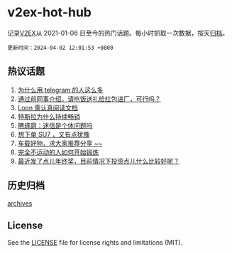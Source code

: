 # v2ex-hot-hub

 记录[V2EX](https://www.v2ex.com/)从 2021-01-06 日至今的热门话题。每小时抓取一次数据，按天[归档](archives)。

`更新时间：2024-04-02 12:01:53 +0800`

## 热议话题

1. [为什么用 telegram 的人这么多](https://www.v2ex.com/t/1028778)
1. [通过前同事介绍，请吃饭送礼给红包进厂，可行吗？](https://www.v2ex.com/t/1028851)
1. [Loon 需认真阅读文档](https://www.v2ex.com/t/1028871)
1. [特斯拉为什么持续畅销](https://www.v2ex.com/t/1028852)
1. [瞎琢磨：迷信是个体问题吗](https://www.v2ex.com/t/1028774)
1. [想下单 SU7 ，又有点犹豫](https://www.v2ex.com/t/1028793)
1. [车载好物，求大家推荐分享 ~~](https://www.v2ex.com/t/1028818)
1. [完全不运动的人如何开始锻炼](https://www.v2ex.com/t/1028945)
1. [最近发了点儿年终奖，目前情况下投资点儿什么比较好呢？](https://www.v2ex.com/t/1029007)

## 历史归档

[archives](archives)

## License

See the [LICENSE](LICENSE) file for license rights and limitations (MIT).
